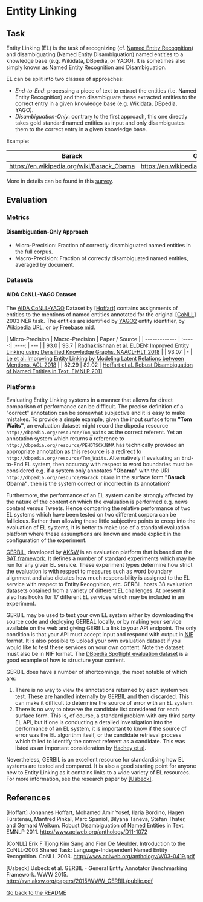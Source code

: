 # Entity Linking

## Task

Entity Linking (EL) is the task of recognizing (cf. [Named Entity Recognition](named_entity_recognition.md)) and disambiguating (Named Entity Disambiguation) named entities to a knowledge base (e.g. Wikidata, DBpedia, or YAGO). It is sometimes also simply known as Named Entity Recognition and Disambiguation.

EL can be split into two classes of approaches:
* *End-to-End*: processing a piece of text to extract the entities (i.e. Named Entity Recognition) and then disambiguate these extracted entities to the correct entry in a given knowledge base (e.g. Wikidata, DBpedia, YAGO).
* *Disambiguation-Only*: contrary to the first approach, this one directly takes gold standard named entities as input and only disambiguates them to the correct entry in a given knowledge base.

Example:

| Barack | Obama | was | born | in | Hawaï |
| --- | ---| --- | --- | --- | --- |
| https://en.wikipedia.org/wiki/Barack_Obama | https://en.wikipedia.org/wiki/Barack_Obama | O | O | O | https://en.wikipedia.org/wiki/Hawaii |

More in details can be found in this [survey](http://dbgroup.cs.tsinghua.edu.cn/wangjy/papers/TKDE14-entitylinking.pdf).

## Evaluation

### Metrics 

#### Disambiguation-Only Approach

* Micro-Precision: Fraction of correctly disambiguated named entities in the full corpus.
* Macro-Precision: Fraction of correctly disambiguated named entities, averaged by document.

### Datasets

#### AIDA CoNLL-YAGO Dataset

The [AIDA CoNLL-YAGO][AIDACoNLLYAGO] Dataset by [[Hoffart]](http://www.aclweb.org/anthology/D11-1072) contains assignments of entities to the mentions of named entities annotated for the original [[CoNLL]](http://www.aclweb.org/anthology/W03-0419.pdf) 2003 NER task. The entities are identified by [YAGO2](http://yago-knowledge.org/) entity identifier, by [Wikipedia URL](https://en.wikipedia.org/), or by [Freebase mid](http://wiki.freebase.com/wiki/Machine_ID).

| Micro-Precision | Macro-Precision  |  Paper / Source |
| ------------- | :-----:| :----: | --- |
| 93.0 | 93.7 | [Radhakrishnan et al. ELDEN: Improved Entity Linking using Densified Knowledge Graphs. NAACL-HLT 2018](http://aclweb.org/anthology/N18-1167) |
| 93.07 | - | [Le et al. Improving Entity Linking by Modeling Latent Relations between Mentions. ACL 2018](http://aclweb.org/anthology/P18-1148) |
| 82.29 | 82.02 | [Hoffart et al. Robust Disambiguation of Named Entities in Text. EMNLP 2011](http://www.aclweb.org/anthology/D11-1072)

### Platforms

Evaluating Entity Linking systems in a manner that allows for direct comparison of performance can be difficult. The precise definition of a "correct" annotation can be somewhat subjective and it is easy to make mistakes. To provide a simple example, given the input surface form **"Tom Waits"**, an evaluation dataset might record the dbpedia resource `http://dbpedia.org/resource/Tom_Waits` as the correct referent. Yet an annotation system which returns a reference to `http://dbpedia.org/resource/PEHDTSCKJBMA` has technically provided an appropriate annotation as this resource is a redirect to `http://dbpedia.org/resource/Tom_Waits`. Alternatively if evaluating an End-to-End EL system, then accuracy with respect to word boundaries must be considered e.g. if a system only annotates **"Obama"** with the URI `http://dbpedia.org/resource/Barack_Obama` in the surface form **"Barack Obama"**, then is the system correct or incorrect in its annotation?

Furthermore, the performance of an EL system can be strongly affected by the nature of the content on which the evaluation is performed e.g. news content versus Tweets. Hence comparing the relative performance of two EL systems which have been tested on two different corpora can be fallicious. Rather than allowing these little subjective points to creep into the evaluation of EL systems, it is better to make use of a standard evaluation platform where these assumptions are known and made explicit in the configuration of the experiment.

[GERBIL][GERBIL], developed by [AKSW][AKSW] is an evaluation platform that is based on the [BAT framework][Cornolti]. It defines a number of standard experiments which may be run for any given EL service. These experiment types determine how strict the evaluation is with respect to measures such as word boundary alignment and also dictates how much responsibility is assigned to the EL service with respect to Entity Recognition, etc. GERBIL hosts 38 evaluation datasets obtained from a variety of different EL challenges. At present it also has hooks for 17 different EL services which may be included in an experiment.

GERBIL may be used to test your own EL system either by downloading the source code and deploying GERBAL locally, or by making your service available on the web and giving GERBIL a link to your API endpoint. The only condition is that your API must accept input and respond with output in [NIF][NIF] format. It is also possible to upload your own evaluation dataset if you would like to test these services on your own content. Note the dataset must also be in NIF format. The [DBpedia Spotlight evaluation dataset][SpotlightEvaluation] is a good example of how to structure your content.

GERBIL does have a number of shortcomings, the most notable of which are:
1. There is no way to view the annotations returned by each system you test. These are handled internally by GERBIL and then discarded. This can make it difficult to determine the source of error with an EL system.
2. There is no way to observe the candidate list considered for each surface form. This is, of course, a standard problem with any third party EL API, but if one is conducting a detailed investigation into the performance of an EL system, it is important to know if the source of error was the EL algorithm itself, or the candidate retrieval process which failed to identify the correct referent as a candidate. This was listed as an important consideration by [Hachey et al][Hachey].

Nevertheless, GERBIL is an excellent resource for standardising how EL systems are tested and compared. It is also a good starting point for anyone new to Entity Linking as it contains links to a wide variety of EL resources. For more information, see the research paper by [[Usbeck]](http://svn.aksw.org/papers/2015/WWW_GERBIL/public.pdf).

## References

[Hoffart] Johannes Hoffart, Mohamed Amir Yosef, Ilaria Bordino, Hagen Fürstenau, Manfred Pinkal, Marc Spaniol, Bilyana Taneva, Stefan Thater, and Gerhard Weikum. Robust Disambiguation of Named Entities in Text. EMNLP 2011. http://www.aclweb.org/anthology/D11-1072

[CoNLL] Erik F Tjong Kim Sang and Fien De Meulder. Introduction to the CoNLL-2003 Shared Task: Language-Independent Named Entity Recognition. CoNLL 2003. http://www.aclweb.org/anthology/W03-0419.pdf

[Usbeck] Usbeck et al. GERBIL - General Entity Annotator Benchmarking Framework. WWW 2015. http://svn.aksw.org/papers/2015/WWW_GERBIL/public.pdf

[Go back to the README](README.md)

[Shen]: http://dbgroup.cs.tsinghua.edu.cn/wangjy/papers/TKDE14-entitylinking.pdf "Entity Linking with a Knowledge Base: Issues, Techniques, and Solutions"
[AIDACoNLLYAGO]: https://www.mpi-inf.mpg.de/departments/databases-and-information-systems/research/yago-naga/aida/downloads/ "AIDA CoNLL-YAGO Dataset"
[YAGO2]: http://yago-knowledge.org/ "YAGO2"
[Wikipedia]: https://en.wikipedia.org/ "Wikipedia"
[Freebase]: http://wiki.freebase.com/wiki/Machine_ID "Freebase"
[Radhakrishnan]: http://aclweb.org/anthology/N18-1167 "ELDEN: Improved Entity Linking using Densified Knowledge Graphs"
[Le]: https://arxiv.org/abs/1804.10637
[NIF]: http://persistence.uni-leipzig.org/nlp2rdf/ "NLP Interchange Formt"
[SpotlightEvaluation]: http://apps.yovisto.com/labs/ner-benchmarks/data/dbpedia-spotlight-nif.ttl "GERBIL DBpedia Spotlight Dataset"
[Cornolti]: https://static.googleusercontent.com/media/research.google.com/en//pubs/archive/40749.pdf "A Framework for Benchmarking Entity-Annotation Systems"
[GERBIL]: http://aksw.org/Projects/GERBIL.html "General Entity Annotator Benchmarking framework"
[AKSW]: http://aksw.org/About.html "Agile Knowledge Engineering and Semantic Web"
[Hachey]: http://benhachey.info/pubs/hachey-aij12-evaluating.pdf "Evaluating Entity Linking with Wikipedia"